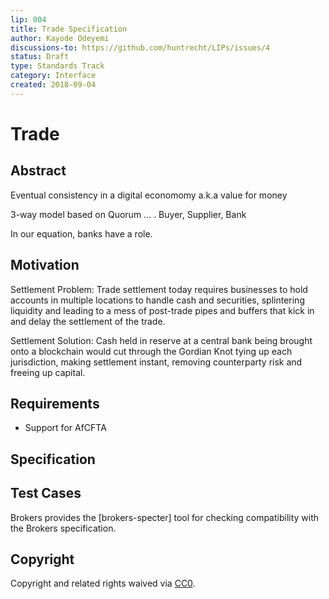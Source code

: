 ```yaml
---
lip: 004
title: Trade Specification
author: Kayode Odeyemi
discussions-to: https://github.com/huntrecht/LIPs/issues/4
status: Draft
type: Standards Track
category: Interface
created: 2018-09-04
---
```

# Trade

## Abstract
Eventual consistency in a digital economomy a.k.a value for money

3-way model based on Quorum ... . Buyer, Supplier, Bank

In our equation, banks have a role.

## Motivation
Settlement Problem: Trade settlement today requires businesses to hold accounts
in multiple locations to handle cash and securities, splintering liquidity and
leading to a mess of post-trade pipes and buffers that kick in and delay the
settlement of the trade.

Settlement Solution: Cash held in reserve at a central bank being brought onto a
blockchain would cut through the Gordian Knot tying up each jurisdiction, making
settlement instant, removing counterparty risk and freeing up capital.

## Requirements
- Support for AfCFTA

## Specification

## Test Cases
Brokers provides the [brokers-specter] tool for checking compatibility with the Brokers specification.

## Copyright
Copyright and related rights waived via
[CC0](https://creativecommons.org/publicdomain/zero/1.0/).
